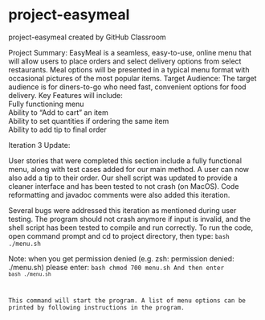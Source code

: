 # project-easymeal
project-easymeal created by GitHub Classroom

Project Summary:
EasyMeal is a seamless, easy-to-use, online menu that will allow users to place orders and select delivery options from select restaurants. Meal options will be presented in a typical menu format with occasional pictures of the most popular items.
Target Audience:
The target audience is for diners-to-go who need fast, convenient options for food delivery.
Key Features will include:   
Fully functioning menu  
Ability to “Add to cart” an item  
Ability to set quantities if ordering the same item   
Ability to add tip to final order

Iteration 3 Update:

User stories that were completed this section include a fully functional menu, along with test cases added for our main method.  A user can now also add a tip to their order.  Our shell script was updated to provide a cleaner interface and has been tested to not crash (on MacOS).  Code reformatting and javadoc comments were also added this iteration. 

Several bugs were addressed this iteration as mentioned during user testing.  The program should not crash anymore if input is invalid, and the shell script has been tested to compile and run correctly.
To run the code, open command prompt and cd to project directory, then type:
<code>bash ./menu.sh</code>

Note: when you get permission denied (e.g. zsh: permission denied: ./menu.sh) please enter:
<code>bash chmod 700 menu.sh 
And then enter <code>bash ./menu.sh</code>

This command will start the program. A list of menu options can be printed by following instructions in the program.

